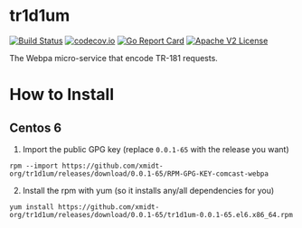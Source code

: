 # tr1d1um

[![Build Status](https://travis-ci.com/xmidt-org/tr1d1um.svg?branch=master)](https://travis-ci.com/xmidt-org/tr1d1um) 
[![codecov.io](http://codecov.io/github/xmidt-org/tr1d1um/coverage.svg?branch=master)](http://codecov.io/github/xmidt-org/tr1d1um?branch=master)
[![Go Report Card](https://goreportcard.com/badge/github.com/xmidt-org/tr1d1um)](https://goreportcard.com/report/github.com/xmidt-org/tr1d1um)
[![Apache V2 License](http://img.shields.io/badge/license-Apache%20V2-blue.svg)](https://github.com/xmidt-org/tr1d1um/blob/master/LICENSE)

The Webpa micro-service that encode TR-181 requests.

# How to Install

## Centos 6

1. Import the public GPG key (replace `0.0.1-65` with the release you want)

```
rpm --import https://github.com/xmidt-org/tr1d1um/releases/download/0.0.1-65/RPM-GPG-KEY-comcast-webpa
```

2. Install the rpm with yum (so it installs any/all dependencies for you)

```
yum install https://github.com/xmidt-org/tr1d1um/releases/download/0.0.1-65/tr1d1um-0.0.1-65.el6.x86_64.rpm
```
